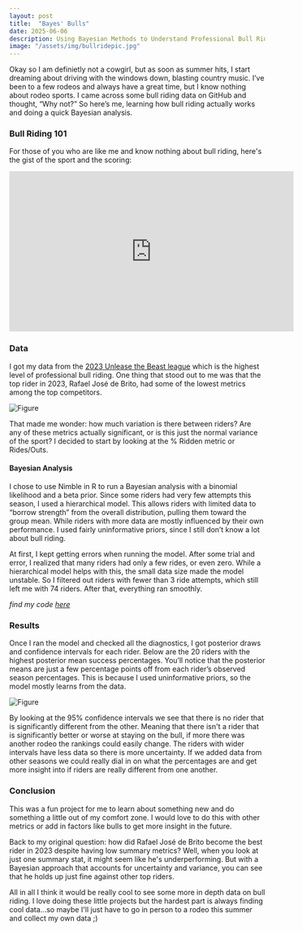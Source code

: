 ```yaml
---
layout: post
title:  "Bayes' Bulls"
date: 2025-06-06
description: Using Bayesian Methods to Understand Professional Bull Riders
image: "/assets/img/bullridepic.jpg"
---
```


<p class="intro"><span class="dropcap">O</span>kay so I am definietly not a cowgirl, but as soon as summer hits, I start dreaming about driving with the windows down, blasting country music. I’ve been to a few rodeos and always have a great time, but I know nothing about rodeo sports. I came across some bull riding data on GitHub and thought, “Why not?” So here’s me, learning how bull riding actually works and doing a quick Bayesian analysis.</p>

### Bull Riding 101

For those of you who are like me and know nothing about bull riding, here's the gist of the sport and the scoring:

<div style="text-align: center;">
  <iframe width="560" height="315" 
          src="https://www.youtube.com/embed/ZSNnK14uRGE" 
          frameborder="0" 
          allow="accelerometer; autoplay; clipboard-write; encrypted-media; gyroscope; picture-in-picture; web-share" 
          allowfullscreen>
  </iframe>
</div>


### Data

I got my data from the [2023 Unlease the Beast league](https://azcms.pbr.com/statistics/rider/?season=2023&tour=PBR-US) which is the highest level of professional bull riding. One thing that stood out to me was that the top rider in 2023, Rafael José de Brito, had some of the lowest metrics among the top competitors.

![Figure]({{site.url}}/{{site.baseurl}}/assets/img/bullridetable.jpg)

That made me wonder: how much variation is there between riders? Are any of these metrics actually significant, or is this just the normal variance of the sport? I decided to start by looking at the % Ridden metric or Rides/Outs.

#### Bayesian Analysis

I chose to use Nimble in R to run a Bayesian analysis with a binomial likelihood and a beta prior. Since some riders had very few attempts this season, I used a hierarchical model. This allows riders with limited data to “borrow strength” from the overall distribution, pulling them toward the group mean. While riders with more data are mostly influenced by their own performance. I used fairly uninformative priors, since I still don’t know a lot about bull riding.

At first, I kept getting errors when running the model. After some trial and error, I realized that many riders had only a few rides, or even zero. While a hierarchical model helps with this, the small data size made the model unstable. So I filtered out riders with fewer than 3 ride attempts, which still left me with 74 riders. After that, everything ran smoothly.

*find my code [here](https://github.com/annafellars/BayesRodeo)*

### Results

Once I ran the model and checked all the diagnostics, I got posterior draws and confidence intervals for each rider. Below are the 20 riders with the highest posterior mean success percentages. You’ll notice that the posterior means are just a few percentage points off from each rider’s observed season percentages. This is because I used uninformative priors, so the model mostly learns from the data.

![Figure]({{site.url}}/{{site.baseurl}}/assets/img/bullrideplot.jpeg)

By looking at the 95% confidence intervals we see that there is no rider that is significantly different from the other. Meaning that there isn't a rider that is significantly better or worse at staying on the bull, if more there was another rodeo the rankings could easily change. The riders with wider intervals have less data so there is more uncertainty. If we added data from other seasons we could really dial in on what the percentages are and get more insight into if riders are really different from one another.


### Conclusion
This was a fun project for me to learn about something new and do something a little out of my comfort zone. I would love to do this with other metrics or add in factors like bulls to get more insight in the future. 

Back to my original question: how did Rafael José de Brito become the best rider in 2023 despite having low summary metrics? Well, when you look at just one summary stat, it might seem like he's underperforming. But with a Bayesian approach that accounts for uncertainty and variance, you can see that he holds up just fine against other top riders.

All in all I think it would be really cool to see some more in depth data on bull riding. I love doing these little projects but the hardest part is always finding cool data...so maybe I'll just have to go in person to a rodeo this summer and collect my own data ;)